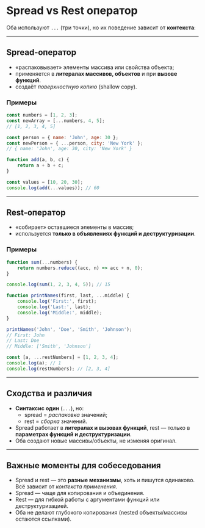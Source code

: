 # Spread vs Rest оператор

Оба используют `...` (три точки), но их поведение зависит от **контекста**:

---

## Spread-оператор
- «распаковывает» элементы массива или свойства объекта;  
- применяется в **литералах массивов, объектов** и при **вызове функций**.  
- создаёт *поверхностную копию* (shallow copy).

### Примеры

```js
const numbers = [1, 2, 3];
const newArray = [...numbers, 4, 5]; 
// [1, 2, 3, 4, 5]

const person = { name: 'John', age: 30 };
const newPerson = { ...person, city: 'New York' };
// { name: 'John', age: 30, city: 'New York' }

function add(a, b, c) {
    return a + b + c;
}

const values = [10, 20, 30];
console.log(add(...values)); // 60
```

---

## Rest-оператор
- «собирает» оставшиеся элементы в массив;  
- используется **только в объявлениях функций и деструктуризации**.  

### Примеры

```js
function sum(...numbers) {
    return numbers.reduce((acc, n) => acc + n, 0);
}

console.log(sum(1, 2, 3, 4, 5)); // 15

function printNames(first, last, ...middle) {
    console.log('First:', first);
    console.log('Last:', last);
    console.log('Middle:', middle);
}

printNames('John', 'Doe', 'Smith', 'Johnson');
// First: John
// Last: Doe
// Middle: ['Smith', 'Johnson']

const [a, ...restNumbers] = [1, 2, 3, 4];
console.log(a); // 1
console.log(restNumbers); // [2, 3, 4]
```

---

## Сходства и различия
- **Синтаксис один** (`...`), но:
  - spread = *распаковка* значений;  
  - rest = *сборка* значений.  
- Spread работает в **литералах и вызовах функций**, rest — только в **параметрах функций и деструктуризации**.
- Оба создают новые массивы/объекты, не изменяя оригинал.  

---

## Важные моменты для собеседования
- Spread и rest — это **разные механизмы**, хоть и пишутся одинаково. Всё зависит от *контекста применения*.  
- Spread — чаще для копирования и объединения.  
- Rest — для гибкой работы с аргументами функций или деструктуризацией.  
- Оба не делают глубокого копирования (nested объекты/массивы остаются ссылками).  
